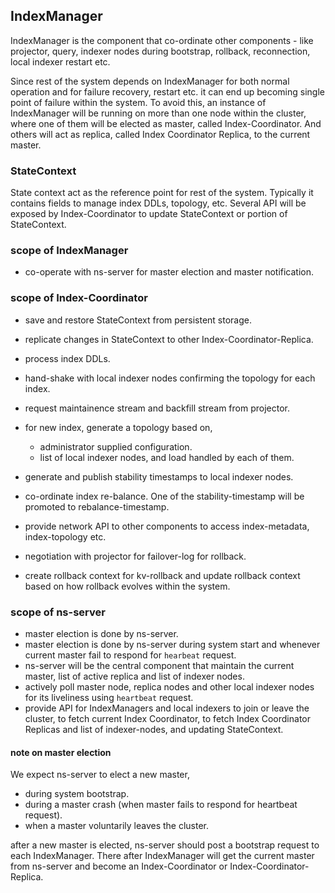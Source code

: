 ## IndexManager

IndexManager is the component that co-ordinate other components - like
projector, query, indexer nodes during bootstrap, rollback, reconnection,
local indexer restart etc.

Since rest of the system depends on IndexManager for both normal operation and
for failure recovery, restart etc. it can end up becoming single point of
failure within the system. To avoid this, an instance of IndexManager
will be running on more than one node within the cluster, where one of them
will be elected as master, called Index-Coordinator. And others will act as
replica, called Index Coordinator Replica, to the current master.

### StateContext

State context act as the reference point for rest of the system. Typically it
contains fields to manage index DDLs, topology, etc. Several API will be exposed
by Index-Coordinator to update StateContext or portion of StateContext.

### scope of IndexManager

* co-operate with ns-server for master election and master notification.

### scope of Index-Coordinator

* save and restore StateContext from persistent storage.
* replicate changes in StateContext to other Index-Coordinator-Replica.
* process index DDLs.
* hand-shake with local indexer nodes confirming the topology for each index.
* request maintainence stream and backfill stream from projector.

* for new index, generate a topology based on,
  * administrator supplied configuration.
  * list of local indexer nodes, and load handled by each of them.
* generate and publish stability timestamps to local indexer nodes.

* co-ordinate index re-balance. One of the stability-timestamp will be
  promoted to rebalance-timestamp.
* provide network API to other components to access index-metadata,
  index-topology etc.
* negotiation with projector for failover-log for rollback.
* create rollback context for kv-rollback and update rollback context based
  on how rollback evolves within the system.

### scope of ns-server

* master election is done by ns-server.
* master election is done by ns-server during system start and whenever current
  master fail to respond for `hearbeat` request.
* ns-server will be the central component that maintain the current master,
  list of active replica and list of indexer nodes.
* actively poll master node, replica nodes and other local indexer nodes for
  its liveliness using `heartbeat` request.
* provide API for IndexManagers and local indexers to join or leave the cluster,
  to fetch current Index Coordinator, to fetch Index Coordinator Replicas and
  list of indexer-nodes, and updating StateContext.

#### note on master election

We expect ns-server to elect a new master,
* during system bootstrap.
* during a master crash (when master fails to respond for heartbeat request).
* when a master voluntarily leaves the cluster.

after a new master is elected, ns-server should post a bootstrap request to
each IndexManager. There after IndexManager will get the current master from
ns-server and become an Index-Coordinator or Index-Coordinator-Replica.
